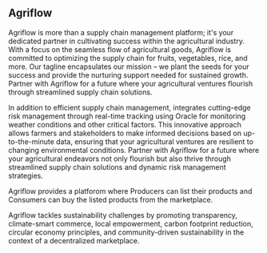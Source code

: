 ## Agriflow

Agriflow is more than a supply chain management platform; it's your dedicated partner in cultivating success within the agricultural industry. With a focus on the seamless flow of agricultural goods, Agriflow is committed to optimizing the supply chain for fruits, vegetables, rice, and more. Our tagline encapsulates our mission – we plant the seeds for your success and provide the nurturing support needed for sustained growth. Partner with Agriflow for a future where your agricultural ventures flourish through streamlined supply chain solutions.
     
In addition to efficient supply chain management, integrates cutting-edge risk management through real-time tracking using Oracle for monitoring weather conditions and other critical factors. This innovative approach allows farmers and stakeholders to make informed decisions based on up-to-the-minute data, ensuring that your agricultural ventures are resilient to changing environmental conditions. Partner with Agriflow for a future where your agricultural endeavors not only flourish but also thrive through streamlined supply chain solutions and dynamic risk management strategies.

Agriflow provides a platforom where Producers can list their products and Consumers can buy the listed products from the marketplace.

Agriflow tackles sustainability challenges by promoting transparency, climate-smart commerce, local empowerment, carbon footprint reduction, circular economy principles, and community-driven sustainability in the context of a decentralized marketplace.
